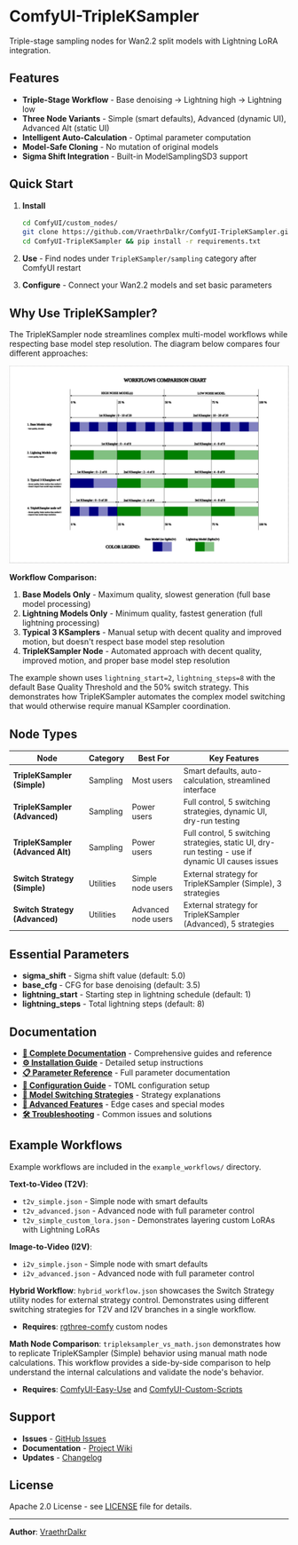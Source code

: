 # ComfyUI-TripleKSampler

Triple-stage sampling nodes for Wan2.2 split models with Lightning LoRA integration.

## Features

- **Triple-Stage Workflow** - Base denoising → Lightning high → Lightning low
- **Three Node Variants** - Simple (smart defaults), Advanced (dynamic UI), Advanced Alt (static UI)
- **Intelligent Auto-Calculation** - Optimal parameter computation
- **Model-Safe Cloning** - No mutation of original models
- **Sigma Shift Integration** - Built-in ModelSamplingSD3 support

## Quick Start

1. **Install**
   ```bash
   cd ComfyUI/custom_nodes/
   git clone https://github.com/VraethrDalkr/ComfyUI-TripleKSampler.git
   cd ComfyUI-TripleKSampler && pip install -r requirements.txt
   ```

2. **Use** - Find nodes under `TripleKSampler/sampling` category after ComfyUI restart

3. **Configure** - Connect your Wan2.2 models and set basic parameters

## Why Use TripleKSampler?

The TripleKSampler node streamlines complex multi-model workflows while respecting base model step resolution. The diagram below compares four different approaches:

![Workflow Comparison](assets/workflows_compare.svg)

**Workflow Comparison:**
1. **Base Models Only** - Maximum quality, slowest generation (full base model processing)
2. **Lightning Models Only** - Minimum quality, fastest generation (full lightning processing)
3. **Typical 3 KSamplers** - Manual setup with decent quality and improved motion, but doesn't respect base model step resolution
4. **TripleKSampler Node** - Automated approach with decent quality, improved motion, and proper base model step resolution

The example shown uses `lightning_start=2`, `lightning_steps=8` with the default Base Quality Threshold and the 50% switch strategy. This demonstrates how TripleKSampler automates the complex model switching that would otherwise require manual KSampler coordination.

## Node Types

| Node | Category | Best For | Key Features |
|------|----------|----------|--------------|
| **TripleKSampler (Simple)** | Sampling | Most users | Smart defaults, auto-calculation, streamlined interface |
| **TripleKSampler (Advanced)** | Sampling | Power users | Full control, 5 switching strategies, dynamic UI, dry-run testing |
| **TripleKSampler (Advanced Alt)** | Sampling | Power users | Full control, 5 switching strategies, static UI, dry-run testing - use if dynamic UI causes issues |
| **Switch Strategy (Simple)** | Utilities | Simple node users | External strategy for TripleKSampler (Simple), 3 strategies |
| **Switch Strategy (Advanced)** | Utilities | Advanced node users | External strategy for TripleKSampler (Advanced), 5 strategies |

## Essential Parameters

- **sigma_shift** - Sigma shift value (default: 5.0)
- **base_cfg** - CFG for base denoising (default: 3.5)
- **lightning_start** - Starting step in lightning schedule (default: 1)
- **lightning_steps** - Total lightning steps (default: 8)

## Documentation

- **[📖 Complete Documentation](https://github.com/VraethrDalkr/ComfyUI-TripleKSampler/wiki)** - Comprehensive guides and reference
- **[⚙️ Installation Guide](https://github.com/VraethrDalkr/ComfyUI-TripleKSampler/wiki/Installation-Guide)** - Detailed setup instructions
- **[📋 Parameter Reference](https://github.com/VraethrDalkr/ComfyUI-TripleKSampler/wiki/Parameter-Reference)** - Full parameter documentation
- **[🔧 Configuration Guide](https://github.com/VraethrDalkr/ComfyUI-TripleKSampler/wiki/Configuration-Guide)** - TOML configuration setup
- **[🎯 Model Switching Strategies](https://github.com/VraethrDalkr/ComfyUI-TripleKSampler/wiki/Model-Switching-Strategies)** - Strategy explanations
- **[🚀 Advanced Features](https://github.com/VraethrDalkr/ComfyUI-TripleKSampler/wiki/Advanced-Features)** - Edge cases and special modes
- **[🛠️ Troubleshooting](https://github.com/VraethrDalkr/ComfyUI-TripleKSampler/wiki/Troubleshooting)** - Common issues and solutions

## Example Workflows

Example workflows are included in the `example_workflows/` directory.

**Text-to-Video (T2V)**:
- `t2v_simple.json` - Simple node with smart defaults
- `t2v_advanced.json` - Advanced node with full parameter control
- `t2v_simple_custom_lora.json` - Demonstrates layering custom LoRAs with Lightning LoRAs

**Image-to-Video (I2V)**:
- `i2v_simple.json` - Simple node with smart defaults
- `i2v_advanced.json` - Advanced node with full parameter control

**Hybrid Workflow**: `hybrid_workflow.json` showcases the Switch Strategy utility nodes for external strategy control. Demonstrates using different switching strategies for T2V and I2V branches in a single workflow.
- **Requires**: [rgthree-comfy](https://github.com/rgthree/rgthree-comfy) custom nodes

**Math Node Comparison**: `tripleksampler_vs_math.json` demonstrates how to replicate TripleKSampler (Simple) behavior using manual math node calculations. This workflow provides a side-by-side comparison to help understand the internal calculations and validate the node's behavior.
- **Requires**: [ComfyUI-Easy-Use](https://github.com/yolain/ComfyUI-Easy-Use) and [ComfyUI-Custom-Scripts](https://github.com/pythongosssss/ComfyUI-Custom-Scripts)

## Support

- **Issues** - [GitHub Issues](https://github.com/VraethrDalkr/ComfyUI-TripleKSampler/issues)
- **Documentation** - [Project Wiki](https://github.com/VraethrDalkr/ComfyUI-TripleKSampler/wiki)
- **Updates** - [Changelog](CHANGELOG.md)

## License

Apache 2.0 License - see [LICENSE](LICENSE) file for details.

---

**Author**: [VraethrDalkr](https://github.com/VraethrDalkr)